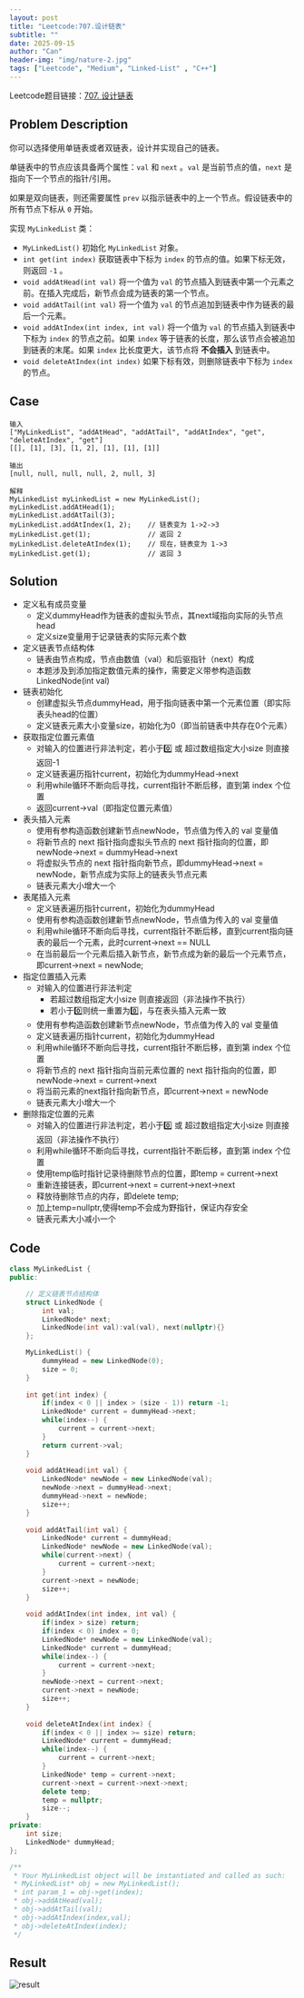 ```yaml
---
layout: post
title: "Leetcode:707.设计链表"
subtitle: ""
date: 2025-09-15
author: "Can"
header-img: "img/nature-2.jpg"
tags: ["Leetcode", "Medium", "Linked-List" , "C++"]
---
```


Leetcode题目链接：[707. 设计链表](https://leetcode.cn/problems/design-linked-list/)

## Problem Description
你可以选择使用单链表或者双链表，设计并实现自己的链表。

单链表中的节点应该具备两个属性：`val` 和 `next` 。`val` 是当前节点的值，`next` 是指向下一个节点的指针/引用。

如果是双向链表，则还需要属性 `prev` 以指示链表中的上一个节点。假设链表中的所有节点下标从 `0` 开始。

实现 `MyLinkedList` 类：

* `MyLinkedList()` 初始化 `MyLinkedList` 对象。
* `int get(int index)` 获取链表中下标为 `index` 的节点的值。如果下标无效，则返回 `-1` 。
* `void addAtHead(int val)` 将一个值为 `val` 的节点插入到链表中第一个元素之前。在插入完成后，新节点会成为链表的第一个节点。
* `void addAtTail(int val)` 将一个值为 `val` 的节点追加到链表中作为链表的最后一个元素。
* `void addAtIndex(int index, int val)` 将一个值为 `val` 的节点插入到链表中下标为 `index` 的节点之前。如果 `index` 等于链表的长度，那么该节点会被追加到链表的末尾。如果 `index` 比长度更大，该节点将 **不会插入** 到链表中。
* `void deleteAtIndex(int index)` 如果下标有效，则删除链表中下标为 `index` 的节点。

## Case
```
输入
["MyLinkedList", "addAtHead", "addAtTail", "addAtIndex", "get", "deleteAtIndex", "get"]
[[], [1], [3], [1, 2], [1], [1], [1]]

输出
[null, null, null, null, 2, null, 3]

解释
MyLinkedList myLinkedList = new MyLinkedList();
myLinkedList.addAtHead(1);
myLinkedList.addAtTail(3);
myLinkedList.addAtIndex(1, 2);    // 链表变为 1->2->3
myLinkedList.get(1);              // 返回 2
myLinkedList.deleteAtIndex(1);    // 现在，链表变为 1->3
myLinkedList.get(1);              // 返回 3
```

## Solution
* 定义私有成员变量
    * 定义dummyHead作为链表的虚拟头节点，其next域指向实际的头节点head
    * 定义size变量用于记录链表的实际元素个数
* 定义链表节点结构体
    * 链表由节点构成，节点由数值（val）和后驱指针（next）构成
    * 本题涉及到添加指定数值元素的操作，需要定义带参构造函数LinkedNode(int val)
* 链表初始化
    * 创建虚拟头节点dummyHead，用于指向链表中第一个元素位置（即实际表头head的位置）
    * 定义链表元素大小变量size，初始化为0（即当前链表中共存在0个元素）
* 获取指定位置元素值
    * 对输入的位置进行非法判定，若小于0️⃣ 或 超过数组指定大小size 则直接返回-1
    * 定义链表遍历指针current，初始化为dummyHead->next
    * 利用while循环不断向后寻找，current指针不断后移，直到第 index 个位置
    * 返回current->val（即指定位置元素值）
* 表头插入元素
    * 使用有参构造函数创建新节点newNode，节点值为传入的 val 变量值
    * 将新节点的 next 指针指向虚拟头节点的 next 指针指向的位置，即newNode->next = dummyHead->next
    * 将虚拟头节点的 next 指针指向新节点，即dummyHead->next = newNode，新节点成为实际上的链表头节点元素
    * 链表元素大小增大一个  
* 表尾插入元素
    * 定义链表遍历指针current，初始化为dummyHead
    * 使用有参构造函数创建新节点newNode，节点值为传入的 val 变量值
    * 利用while循环不断向后寻找，current指针不断后移，直到current指向链表的最后一个元素，此时current->next == NULL
    * 在当前最后一个元素后插入新节点，新节点成为新的最后一个元素节点，即current->next = newNode;
* 指定位置插入元素
    * 对输入的位置进行非法判定
        * 若超过数组指定大小size 则直接返回（非法操作不执行）
        * 若小于0️⃣则统一重置为0️⃣，与在表头插入元素一致
    * 使用有参构造函数创建新节点newNode，节点值为传入的 val 变量值
    * 定义链表遍历指针current，初始化为dummyHead
    * 利用while循环不断向后寻找，current指针不断后移，直到第 index 个位置
    * 将新节点的 next 指针指向当前元素位置的 next 指针指向的位置，即newNode->next = current->next
    * 将当前元素的next指针指向新节点，即current->next = newNode
    * 链表元素大小增大一个
* 删除指定位置的元素
    * 对输入的位置进行非法判定，若小于0️⃣ 或 超过数组指定大小size 则直接返回（非法操作不执行）
    * 利用while循环不断向后寻找，current指针不断后移，直到第 index 个位置
    * 使用temp临时指针记录待删除节点的位置，即temp = current->next
    * 重新连接链表，即current->next = current->next->next
    * 释放待删除节点的内存，即delete temp;
    * 加上temp=nullptr,使得temp不会成为野指针，保证内存安全
    * 链表元素大小减小一个

## Code
```cpp
class MyLinkedList {
public:

    // 定义链表节点结构体
    struct LinkedNode {
        int val;
        LinkedNode* next;
        LinkedNode(int val):val(val), next(nullptr){}
    };

    MyLinkedList() {
        dummyHead = new LinkedNode(0);
        size = 0;
    }
    
    int get(int index) {
        if(index < 0 || index > (size - 1)) return -1;
        LinkedNode* current = dummyHead->next;
        while(index--) {
            current = current->next;
        }
        return current->val;
    }
    
    void addAtHead(int val) {
        LinkedNode* newNode = new LinkedNode(val);
        newNode->next = dummyHead->next;
        dummyHead->next = newNode;
        size++;
    }
    
    void addAtTail(int val) {
        LinkedNode* current = dummyHead;
        LinkedNode* newNode = new LinkedNode(val);
        while(current->next) {
            current = current->next;
        }
        current->next = newNode;
        size++;
    }
    
    void addAtIndex(int index, int val) {
        if(index > size) return;
        if(index < 0) index = 0;
        LinkedNode* newNode = new LinkedNode(val);
        LinkedNode* current = dummyHead;
        while(index--) {
            current = current->next;
        }
        newNode->next = current->next;
        current->next = newNode;
        size++;
    }
    
    void deleteAtIndex(int index) {
        if(index < 0 || index >= size) return;
        LinkedNode* current = dummyHead;
        while(index--) {
            current = current->next;
        }
        LinkedNode* temp = current->next;
        current->next = current->next->next;
        delete temp;
        temp = nullptr;
        size--;
    }
private:
    int size;
    LinkedNode* dummyHead;
};

/**
 * Your MyLinkedList object will be instantiated and called as such:
 * MyLinkedList* obj = new MyLinkedList();
 * int param_1 = obj->get(index);
 * obj->addAtHead(val);
 * obj->addAtTail(val);
 * obj->addAtIndex(index,val);
 * obj->deleteAtIndex(index);
 */
```
## Result
![result](/img/leetcode/707.png)